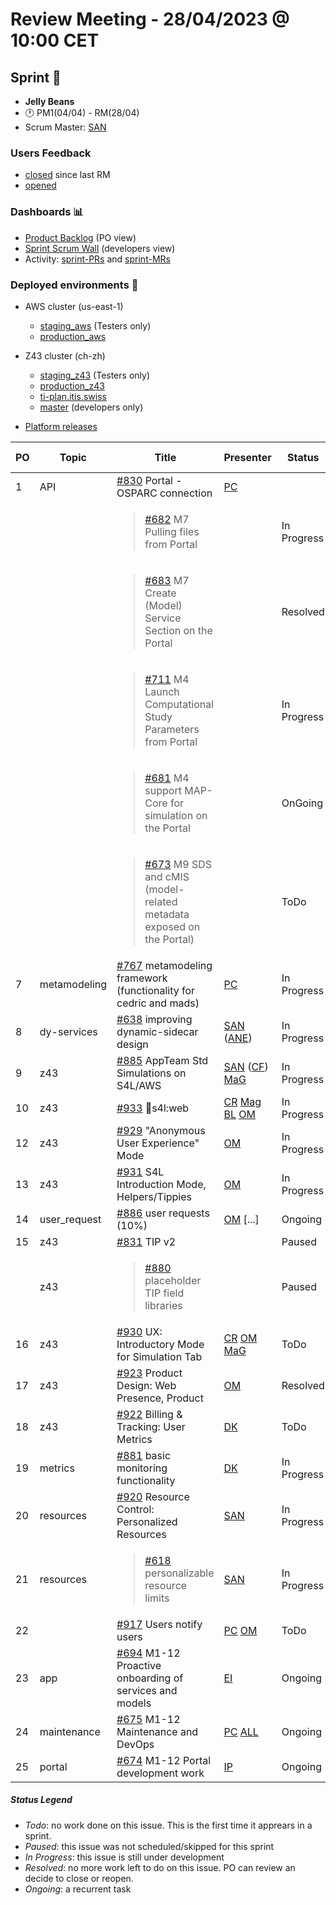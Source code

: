 # Review Meeting - 28/04/2023 @ 10:00 CET

## Sprint 🏃
- **Jelly Beans**
- 🕐 PM1(04/04) - RM(28/04)
- Scrum Master: [SAN]

### Users Feedback

- [closed](https://github.com/issues?q=is%3Aissue+user%3AITISFoundation+archived%3Afalse+is%3Aclosed+label%3AFeedback+closed%3A%3E2023-03-30+) since last RM
- [opened](https://github.com/ITISFoundation/osparc-issues/issues?q=is%3Aissue+is%3Aopen+sort%3Areactions)

### Dashboards 📊

- [Product Backlog](https://github.com/orgs/ITISFoundation/projects/3) (PO view)
- [Sprint Scrum Wall](https://github.com/orgs/ITISFoundation/projects/9) (developers view)
- Activity: [sprint-PRs](https://github.com/pulls?q=is%3Apr+user%3AITISFoundation+archived%3Afalse+milestone%3A%22Jelly+Beans%22) and [sprint-MRs](https://git.speag.com/groups/oSparc/-/merge_requests)

### Deployed environments 🚀

- AWS cluster (us-east-1)
  - [staging_aws](https://staging.osparc.io) (Testers only)
  - [production_aws](https://osparc.io)
- Z43 cluster (ch-zh)
  - [staging_z43](http://osparc-staging.speag.com) (Testers only)
  - [production_z43](http://osparc.speag.com)
  - [ti-plan.itis.swiss](http://ti-plan.itis.swiss)
  - [master](https://osparc-master.speag.com) (developers only)

- [Platform releases](https://github.com/ITISFoundation/osparc-simcore/releases)

| PO  | Topic        | Title                                                                             | Presenter | Status      | Start-Time | Duration |
| --- | ------------ | --------------------------------------------------------------------------------- | --------- | ----------- | ---------- | -------- |
| 1   | API          | [#830] Portal - OSPARC connection                                                 | [PC]      |             |            |        |
|     |              | <blockquote>[#682] M7 Pulling files from Portal</blockquote>                             |           | In Progress |            |          |
|     |              | <blockquote>[#683] M7 Create (Model) Service Section on the Portal</blockquote>          |           | Resolved    |            |          |
|     |              | <blockquote>[#711] M4 Launch Computational Study Parameters from Portal</blockquote>     |           | In Progress |            |          |
|     |              | <blockquote>[#681] M4 support MAP-Core for simulation on the Portal</blockquote>         |           | OnGoing     |            |          |
|     |              | <blockquote>[#673] M9 SDS and cMIS (model-related metadata exposed on the Portal)</blockquote> |     | ToDo        |            |          |
| 7   | metamodeling | [#767] metamodeling framework (functionality for cedric and mads)                 | [PC]      | In Progress |            |          |
| 8   | dy-services  | [#638] improving dynamic-sidecar design                                           | [SAN] ([ANE])     | In Progress |            |     2'     |
| 9   | z43          | [#885] AppTeam Std Simulations on S4L/AWS                                         | [SAN] ([CF]) [MaG] | In Progress | |    2'      |
| 10  | z43          | [#933] 🚀s4l:web                                                                 | [CR] [Mag] [BL] [OM] | In Progress  | |          |
| 12  | z43          | [#929] "Anonymous User Experience" Mode                                           | [OM]      | In Progress |            |    2'    |
| 13  | z43          | [#931] S4L Introduction Mode, Helpers/Tippies                                     | [OM]      | In Progress |            |    3'    |
| 14  | user_request | [#886] user requests (10%)                                                        | [OM] [...]| Ongoing     |            |    5'    |
| 15   | z43          | [#831] TIP v2                                                                    |           | Paused      |            |        |
|   | z43          | <blockquote>[#880] placeholder TIP field libraries</blockquote>                     |           | Paused      |            |       |
| 16 | z43         | [#930] UX: Introductory Mode for Simulation Tab | [CR] [OM] [MaG] | ToDo |  |   |
| 17 | z43         | [#923] Product Design: Web Presence, Product                                        | [OM]      | Resolved    |            | 3'      |
| 18 | z43         | [#922] Billing & Tracking: User Metrics | [DK] | ToDo | | |
| 19  | metrics      | [#881] basic monitoring functionality                                             | [DK]      | In Progress |            |        |
| 20  | resources    | [#920] Resource Control: Personalized Resources | [SAN] | In Progress | | 0' |
| 21  | resources    | <blockquote>[#618] personalizable resource limits</blockquote>                                             | [SAN]     | In Progress |            | 1'       |
| 22  |              | [#917] Users notify users | [PC] [OM] | ToDo | | |
| 23  | app          | [#694] M1-12 Proactive onboarding of services and models                          | [EI]      | Ongoing     |            |        |
| 24  | maintenance  | [#675] M1-12 Maintenance and DevOps                                               | [PC] [ALL] | Ongoing    |           |   2'     |
| 25  | portal       | [#674] M1-12 Portal development work                                              | [IP]      | Ongoing     |            |        |





##### Status Legend

- _Todo_: no work done on this issue. This is the first time it apprears in a sprint.
- _Paused_: this issue was not scheduled/skipped for this sprint
- _In Progress_: this issue is still under development
- _Resolved_: no more work left to do on this issue. PO can review an decide to close or reopen.
- _Ongoing_: a recurrent task

[online]: http://status.osparc.io/
[operational]: https://git.speag.com/oSparc/e2e-testing/-/pipelines
[performant]: https://git.speag.com/oSparc/e2e-portal-testing/-/pipelines


[#355]: https://github.com/ITISFoundation/osparc-issues/issues/355
[#618]: https://github.com/ITISFoundation/osparc-issues/issues/618
[#638]: https://github.com/ITISFoundation/osparc-issues/issues/638
[#654]: https://github.com/ITISFoundation/osparc-issues/issues/654
[#657]: https://github.com/ITISFoundation/osparc-issues/issues/657
[#668]: https://github.com/ITISFoundation/osparc-issues/issues/668
[#673]: https://github.com/ITISFoundation/osparc-issues/issues/673
[#674]: https://github.com/ITISFoundation/osparc-issues/issues/674
[#675]: https://github.com/ITISFoundation/osparc-issues/issues/675
[#676]: https://github.com/ITISFoundation/osparc-issues/issues/676
[#681]: https://github.com/ITISFoundation/osparc-issues/issues/681
[#682]: https://github.com/ITISFoundation/osparc-issues/issues/682
[#683]: https://github.com/ITISFoundation/osparc-issues/issues/683
[#693]: https://github.com/ITISFoundation/osparc-issues/issues/693
[#694]: https://github.com/ITISFoundation/osparc-issues/issues/694
[#711]: https://github.com/ITISFoundation/osparc-issues/issues/711
[#740]: https://github.com/ITISFoundation/osparc-issues/issues/740
[#741]: https://github.com/ITISFoundation/osparc-issues/issues/741
[#765]: https://github.com/ITISFoundation/osparc-issues/issues/765
[#766]: https://github.com/ITISFoundation/osparc-issues/issues/766
[#767]: https://github.com/ITISFoundation/osparc-issues/issues/767
[#793]: https://github.com/ITISFoundation/osparc-issues/issues/793
[#829]: https://github.com/ITISFoundation/osparc-issues/issues/829
[#830]: https://github.com/ITISFoundation/osparc-issues/issues/830
[#831]: https://github.com/ITISFoundation/osparc-issues/issues/831
[#878]: https://github.com/ITISFoundation/osparc-issues/issues/878
[#879]: https://github.com/ITISFoundation/osparc-issues/issues/879
[#880]: https://github.com/ITISFoundation/osparc-issues/issues/880
[#881]: https://github.com/ITISFoundation/osparc-issues/issues/881
[#885]: https://github.com/ITISFoundation/osparc-issues/issues/885
[#886]: https://github.com/ITISFoundation/osparc-issues/issues/886
[#917]: https://github.com/ITISFoundation/osparc-issues/issues/917
[#920]: https://github.com/ITISFoundation/osparc-issues/issues/920
[#922]: https://github.com/ITISFoundation/osparc-issues/issues/922
[#923]: https://github.com/ITISFoundation/osparc-issues/issues/923
[#929]: https://github.com/ITISFoundation/osparc-issues/issues/929
[#930]: https://github.com/ITISFoundation/osparc-issues/issues/930
[#931]: https://github.com/ITISFoundation/osparc-issues/issues/931
[#933]: https://github.com/ITISFoundation/osparc-issues/issues/933


[MD]:https://github.com/matusdrobuliak66
[ALL]:https://github.com/Surfict
[ANE]:https://github.com/GitHK
[BL]:https://github.com/dyollb
[CR]:https://github.com/colinRawlings
[DK]:https://github.com/mrnicegyu11
[EI]:https://github.com/elisabettai
[IP]:https://github.com/ignapas
[MaG]:https://github.com/mguidon
[OM]:https://github.com/odeimaiz
[PC]:https://github.com/pcrespov
[SAN]:https://github.com/sanderegg
[EO]:https://github.com/eofli
[MB]:https://github.com/BouldiMelina
[CF]:https://github.com/cosfor1
[HBS]:https://github.com/habz-bs

